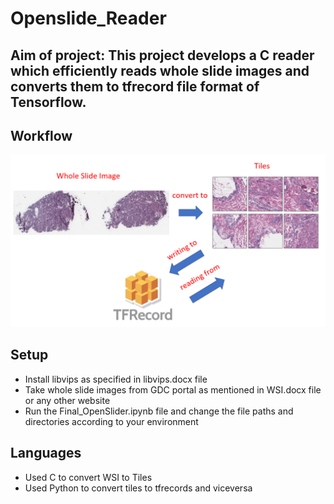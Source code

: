 # Openslide_Reader

## Aim of project: This project develops a C reader which efficiently reads whole slide images and converts them to tfrecord file format of Tensorflow.

## Workflow

![workflow](https://github.com/Abhinav-Telukunta/Openslide_Reader/blob/main/workflow.PNG)

## Setup

* Install libvips as specified in libvips.docx file
* Take whole slide images from GDC portal as mentioned in WSI.docx file or any other website
* Run the Final_OpenSlider.ipynb file and change the file paths and directories according to your environment

## Languages

* Used C to convert WSI to Tiles
* Used Python to convert tiles to tfrecords and viceversa
